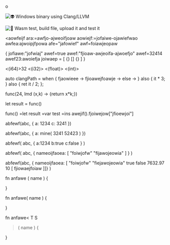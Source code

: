 
o

![👽 Windows binary using Clang/LLVM](https://github.com/nagano1/smart/workflows/%F0%9F%91%BD%20Windows%20binary%20using%20Clang/LLVM/badge.svg)

![👺 Wasm test, build file, upload it and test it](https://github.com/nagano1/smart/workflows/%F0%9F%91%BA%20Wasm%20test,%20build%20file,%20upload%20it%20and%20test%20it/badge.svg)

<aowfeijf ara:=awfjo-ajweoifjoaw aowiejf:=jofaiwe-ojawiefwao awfea:ajwoipjfpowa afe="jafowief" awf=foiawjeopaw


{
    jofiawe:"jofwiaj"
    awef=true
    awef:"fjioaw-awjeoifa-ajwoefjo"
    awef=32414
    awef23:awoiefja
    joiwaep = [
        {} [] {}
    ]
}


<(i64)>32
<(i32)>
<(float)>
<(int)>
<int>


auto clangPath = when {
        fjaowieee ->
        fjioawejfoawje -> 
        else -> 
    } also {
        it * 3;
    } also {
        ret it / 2;
    };

func(24, lmd (x,k) -> {return x*k;})

let result = func()

func()
=let result
=var test
=ins awejif().fjoiwejow["jfioewjoi"]



abfewf(abc, {
    a: 1234
    c: 3241
})

abfewf(abc,
    {
        a: mine(
            3241
            52423
        )
})

abfewf(
    abc,
    {
        a:1234
        b:true
        c:false
    }
)

abfewf(
    abc, 
    {
        nameoijfaoea: [
            "foiwjofw"
            "fijawojeowia"
        ]
    }
)

abfewf(abc, { nameoijfaoea: [
    "foiwjofw"
    "fiejawojeowia"
    true
    false
    7632.97
    10
    [
        fjiowaejfoiaw
]]}
)


fn anfawe<T>
    (
        name
    ) {

}

fn anfawe<T>(
    name
) {

}

fn anfawe<
    T
    S
> (
    name
) {

}